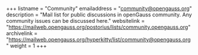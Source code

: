 +++
listname = "Community"
emailaddress = "community@opengauss.org"
description = "Mail list for public discussions in openGauss community. Any community issues can be discussed here."
websitelink = "https://mailweb.opengauss.org/postorius/lists/community.opengauss.org"
archivelink = "https://mailweb.opengauss.org/hyperkitty/list/community@opengauss.org"
weight =  1
+++